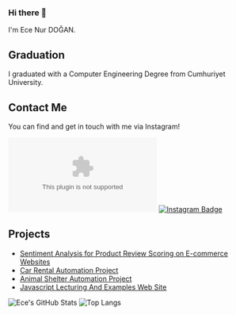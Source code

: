 ### Hi there 👋


I'm Ece Nur DOĞAN.

## Graduation

I graduated with a Computer Engineering Degree from Cumhuriyet University.

## Contact Me 

You can find and get in touch with me via Instagram!

[![Email Me](mailto:ecenur1176@gmail.com)](mailto:ecenur1176@gmail.com)
[![Instagram Badge](https://img.shields.io/badge/ecenurdogan-follow%20on%20instagram-blue?style=for-the-badge&logo=instagram)](https://www.instagram.com/ecenur.dogann/)

## Projects

* [Sentiment Analysis for Product Review Scoring on E-commerce Websites](https://github.com/ecenurdogan/Duygu-Analizi-Yontemiyle-Alisveris-Sitelerindeki-Yorumlarin-Puanlandirilmasi) 
* [Car Rental Automation Project](https://github.com/ecenurdogan/ReCapProject)
* [Animal Shelter Automation Project](https://github.com/ecenurdogan/Animal-Shelter-Automation-System)
* [Javascript Lecturing And Examples Web Site](https://github.com/ecenurdogan/Javascript-Lecturing-And-Examples-Web-Site)


![Ece's GitHub Stats](https://github-readme-stats.vercel.app/api?username=ecenurdogan&show_icons=true)
![Top Langs](https://github-readme-stats.vercel.app/api/top-langs/?username=ecenurdogan&hide_progress=true)


